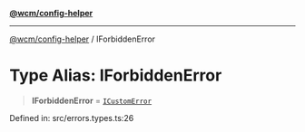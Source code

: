 [**@wcm/config-helper**](../README.md)

***

[@wcm/config-helper](../globals.md) / IForbiddenError

# Type Alias: IForbiddenError

> **IForbiddenError** = [`ICustomError`](../interfaces/ICustomError.md)

Defined in: src/errors.types.ts:26
